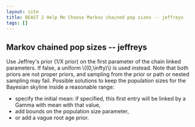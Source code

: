```yaml
---
layout: site
title: BEAST 2 Help Me Choose Markov chained pop sizes -- jeffreys
tags: []
---
```


## Markov chained pop sizes -- jeffreys

Use Jeffrey's prior (1/X prior) on the first parameter of the chain linked parameters.
If false, a uniform \\((0,\infty)\\) is used instead.
Note that both priors are not proper priors, and sampling from the prior or path or nested sampling may fail.
Possible solutions to keep the population sizes for the Bayesian skyline inside a reasonable range:

* specify the initial mean: if specified, this first entry will be linked by a Gamma with mean with that value,
* add bounds on the population size parameter, 
* or add a vague root age prior.